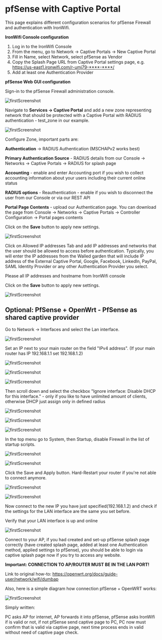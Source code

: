 # pfSense with Captive Portal

This page explains different configuration scenarios for pfSense Firewall and authentication with IronWifi.

**IronWifi Console configuration**

1. Log in to the IronWifi Console
2. From the menu, go to Network -> Captive Portals -> New Captive Portal
3. Fill in Name, select Network, select pfSense as Vendor
4. Copy the Splash Page URL from Captive Portal settings page, e.g. https://us-east1.ironwifi.com/r-umj79-****-****/
5. Add at least one Authentication Provider

**pfSense Web GUI configuration**

Sign-in to the pfSense Firewall administration console.

![firstScreenshot](https://raw.githubusercontent.com/IronWifi/docs/master/configuration-guides/pfSense/pfsense1.png)

Navigate to **Services -> Captive Portal** and add a new zone representing network that should be protected with a Captive Portal with RADIUS authentication - test_zone in our example.

![firstScreenshot](https://raw.githubusercontent.com/IronWifi/docs/master/configuration-guides/pfSense/pfsense2.png)


Configure Zone, important parts are:

**Authentication** -> RADIUS Authentication (MSCHAPv2 works best)

**Primary Authentication Source** - RADIUS details from our Console -> Networks -> Captive Portals -> RADIUS for splash page

**Accounting** - enable and enter Accounting port if you wish to collect accounting information about your users including their current online status

**RADIUS options** - Reauthentication - enable if you wish to disconnect the user from our Console or via our REST API

**Portal Page Contents** - upload our Authentication page. You can download the page from Console -> Networks -> Captive Portals -> Controller Configuration -> Portal pages contents

Click on the **Save** button to apply new settings.

![firstScreenshot](https://raw.githubusercontent.com/IronWifi/docs/master/configuration-guides/pfSense/pfsense3.png)

Click on Allowed IP addresses Tab and add IP addresses and networks that the user should be allowed to access before authentication. Typically, you will enter the IP addresses from the Walled garden that will include IP address of the External Captive Portal, Google, Facebook, LinkedIn, PayPal, SAML Identity Provider or any other Authentication Provider you select.

Please all IP addresses and hostname from IronWifi console

Click on the **Save** button to apply new settings.

![firstScreenshot](https://raw.githubusercontent.com/IronWifi/docs/master/configuration-guides/pfSense/pfsense4.png)

## Optional: PfSense + OpenWrt - PfSense as shared captive provider

Go to Network → Interfaces and select the Lan interface.

![firstScreenshot](https://raw.githubusercontent.com/IronWifi/docs/master/configuration-guides/pfSense/pfsense5.png)

Set an IP next to your main router on the field "IPv4 address". (If your main router has IP 192.168.1.1 set 192.168.1.2)

![firstScreenshot](https://raw.githubusercontent.com/IronWifi/docs/master/configuration-guides/pfSense/pfsense6.png)

![firstScreenshot](https://raw.githubusercontent.com/IronWifi/docs/master/configuration-guides/pfSense/pfsense7.png)

![firstScreenshot](https://raw.githubusercontent.com/IronWifi/docs/master/configuration-guides/pfSense/pfsense8.png)

Then scroll down and select the checkbox "Ignore interface: Disable DHCP for this interface." - only if you like to have unlimited amount of clients, otherwise DHCP just assign only in defined radius

![firstScreenshot](https://raw.githubusercontent.com/IronWifi/docs/master/configuration-guides/pfSense/pfsense9.png)

![firstScreenshot](https://raw.githubusercontent.com/IronWifi/docs/master/configuration-guides/pfSense/pfsense10.png)

![firstScreenshot](https://raw.githubusercontent.com/IronWifi/docs/master/configuration-guides/pfSense/pfsense11.png)

In the top menu go to System, then Startup, disable Firewall in the list of startup scripts.

![firstScreenshot](https://raw.githubusercontent.com/IronWifi/docs/master/configuration-guides/pfSense/pfsense12.png)

![firstScreenshot](https://raw.githubusercontent.com/IronWifi/docs/master/configuration-guides/pfSense/pfsense13.png)

Click the Save and Apply button. Hard-Restart your router if you're not able to connect anymore.

![firstScreenshot](https://raw.githubusercontent.com/IronWifi/docs/master/configuration-guides/pfSense/pfsense14.png)

![firstScreenshot](https://raw.githubusercontent.com/IronWifi/docs/master/configuration-guides/pfSense/pfsense15.png)

Now connect to the new IP you have just specified(192.168.1.2) and check if the settings for the LAN interface are the same you set before.

Verify that your LAN interface is up and online

![firstScreenshot](https://raw.githubusercontent.com/IronWifi/docs/master/configuration-guides/pfSense/pfsense16.png)

Connect to your AP, if you had created and set-up pfSense splash page correctly (have created splash page, added at least one Authentication method, applied settings to pfSense), you should be able to login via captive splash page now if you try to access any website.

**Important: CONNECTION TO AP/ROUTER MUST BE IN THE LAN PORT!**

Link to original how-to: https://openwrt.org/docs/guide-user/network/wifi/dumbap

Also, here is a simple diagram how connection pfSense + OpenWRT works:

![firstScreenshot](https://raw.githubusercontent.com/IronWifi/docs/master/configuration-guides/pfSense/pfsense17.png)

Simply written:

PC asks AP for internet, AP forwards it into pfSense, pfSense asks IronWifi if is valid or not, if not pfSense send captive page to PC, PC now must confirm that is valid via captive page, next time process ends in valid without need of captive page check.





